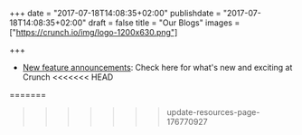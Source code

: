 +++
date = "2017-07-18T14:08:35+02:00"
publishdate = "2017-07-18T14:08:35+02:00"
draft = false
title = "Our Blogs"
images = ["https://crunch.io/img/logo-1200x630.png"]


+++

* [New feature announcements](./dev/features): Check here for what's new and exciting at Crunch
<<<<<<< HEAD

[comment]: <> (* [The dev blog]&#40;./dev/blog&#41;: Stories from the dev team about how we do things at Crunch)
=======
>>>>>>> update-resources-page-176770927
